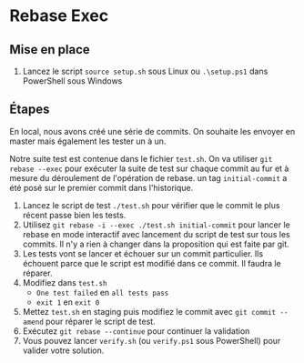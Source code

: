 # Rebase Exec

## Mise en place

1. Lancez le script `source setup.sh` sous Linux ou `.\setup.ps1` dans PowerShell sous Windows

## Étapes

En local, nous avons créé une série de commits. On souhaite les envoyer en master mais également les tester un à un.

Notre suite test est contenue dans le fichier `test.sh`. On va utiliser `git rebase --exec` pour exécuter la suite de test sur chaque commit au fur et à mesure du déroulement de l'opération de rebase. un tag `initial-commit` a été posé sur le premier commit dans l'historique.

1. Lancez le script de test `./test.sh` pour vérifier que le commit le plus récent passe bien les tests.
1. Utilisez `git rebase -i --exec ./test.sh initial-commit` pour lancer le rebase en mode interactif avec lancement du script de test sur tous les commits. Il n'y a rien à changer dans la proposition qui est faite par git.
1. Les tests vont se lancer et échouer sur un commit particulier. Ils échouent parce que le script est modifié dans ce commit. Il faudra le réparer.
1. Modifiez dans `test.sh`
    - `One test failed` en `all tests pass`
    - `exit 1` en `exit 0`
1. Mettez `test.sh` en staging puis modifiez le commit avec `git commit --amend` pour réparer le script de test.
1. Exécutez `git rebase --continue` pour continuer la validation
1. Vous pouvez lancer `verify.sh` (ou `verify.ps1` sous PowerShell) pour valider votre solution.
